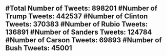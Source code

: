 #Total Number of Tweets: 898201 
#Number of Trump Tweets: 442537
#Number of Clinton Tweets: 370383
#Number of Rubio Tweets: 136891
#Number of Sanders Tweets: 124784
#Number of Carson Tweets: 69893
#Number of Bush Tweets: 45001
---
